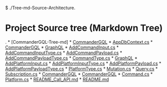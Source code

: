 $ ./Tree-md-Source-Architecture.
# Project Source tree (Markdown Tree)
.
    * [CommanderGQL-Tree-md]
    * [CommanderGQL](./Data)
        * [AppDbContext.cs](./Data/AppDbContext.cs)
    * [CommanderGQL](./GraphQL)
        * [GraphQL](./GraphQL/Commands)
            * [AddCommandInput.cs](./GraphQL/Commands/AddCommandInput.cs)
            * [AddCommandInputType.cs](./GraphQL/Commands/AddCommandInputType.cs)
            * [AddCommandPayload.cs](./GraphQL/Commands/AddCommandPayload.cs)
            * [AddCommandPayloadType.cs](./GraphQL/Commands/AddCommandPayloadType.cs)
            * [CommandType.cs](./GraphQL/Commands/CommandType.cs)
        * [GraphQL](./GraphQL/Platforms)
            * [AddPlatformInput.cs](./GraphQL/Platforms/AddPlatformInput.cs)
            * [AddPlatformInputType.cs](./GraphQL/Platforms/AddPlatformInputType.cs)
            * [AddPlatformPayload.cs](./GraphQL/Platforms/AddPlatformPayload.cs)
            * [AddPlatformPayloadType.cs](./GraphQL/Platforms/AddPlatformPayloadType.cs)
            * [PlatformType.cs](./GraphQL/Platforms/PlatformType.cs)
        * [Mutation.cs](./GraphQL/Mutation.cs)
        * [Query.cs](./GraphQL/Query.cs)
        * [Subscription.cs](./GraphQL/Subscription.cs)
    * [CommanderGQL](./Migrations)
    * [CommanderGQL](./Models)
        * [Command.cs](./Models/Command.cs)
        * [Platform.cs](./Models/Platform.cs)
    * [README_Call_API.md](./README_Call_API.md)
    * [README.md](./README.md)

